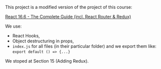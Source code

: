 This project is a modified version of the project of this course: 

[React 16.6 - The Complete Guide (incl. React Router & Redux)](https://www.udemy.com/react-the-complete-guide-incl-redux/)


We use: 
* React Hooks,
* Object destructuring in props,
* `index.js` for all files (in their particular folder) and we export them like: `export default () => {...}`

We stoped at Section 15 (Adding Redux).
